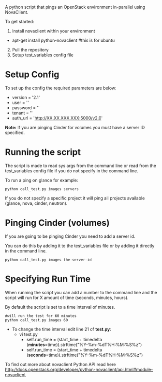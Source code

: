 A python script that pings an OpenStack environment in-parallel using NovaClient.

To get started:

1. Install novaclient within your environment
 - apt-get install python-novaclient #this is for ubuntu
2. Pull the repository
3. Setup test_variables config file

Setup Config
=============
To set up the config the required parameters are below:

  * version = '2.1'
  * user = ''
  * password = ''
  * tenant = ''
  * auth_url = 'http://XX.XX.XXX.XXX:5000/v2.0'

__Note:__ If you are pinging Cinder for volumes you must have a server ID specified.

Running the script
=================

The script is made to read sys args from the command line or read from the test_variables config file if you do not specify in the command line.

To run a ping on glance for example:

    python call_test.py images servers

If you do not specify a specific project it will ping all projects available (glance, nova, cinder, neutron).

Pinging Cinder (volumes)
===============

If you are going to be pinging Cinder you need to add a server id.

You can do this by adding it to the test_variables file or by adding it directly in the command line.

    python call_test.py images the-server-id

Specifying Run Time
===================

When running the script you can add a number to the command line and the script will run for X amount of time (seconds, minutes, hours).

 By default the script is set to a time interval of minutes.

    #will run the test for 60 minutes
    python call_test.py images 60
    
  * To change the time interval edit line 21 of __test.py__:
      - vi test.py
        - self.run_time = (start_time + timedelta (__minutes__=time)).strftime("%Y-%m-%dT%H:%M:%S%z")
        - self.run_time = (start_time + timedelta (__seconds__=time)).strftime("%Y-%m-%dT%H:%M:%S%z")
   



To find out more about novaclient Python API read here http://docs.openstack.org/developer/python-novaclient/api.html#module-novaclient

